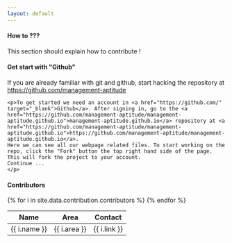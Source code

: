 ```yaml
---
layout: default
---
```

<div class="container">
  <section>
    <h4>How to ???</h4>
    <p>This section should explain how to contribute !</p>
	<h4>Get start with "Github"</h4>
	<p>If you are already familiar with git and github, start hacking the repository at <a href="https://github.com/management-aptitude" target="_blank">https://github.com/management-aptitude</a></p>

	<p>To get started we need an account in <a href="https://github.com/" target="_blank">Github</a>. After signing in, go to the <a href="https://github.com/management-aptitude/management-aptitude.github.io">management-aptitude.github.io</a> repository at <a href="https://github.com/management-aptitude/management-aptitude.github.io">https://github.com/management-aptitude/management-aptitude.github.io</a>. 
	Here we can see all our webpage related files. To start working on the repo, click the "Fork" button the top right hand side of the page. This will fork the project to your account. 
	Continue ...
	</p>
  </section>

  <section>
    <h4>Contributors</h4>
  <table class="table table-hover">
    <thead>
      <tr>
        <th>Name</th>
        <th>Area</th>
        <th>Contact</th>
      </tr>
    </thead>
    <tbody>
    {% for i in site.data.contribution.contributors %}
      <tr>
          <td>{{ i.name }}</td>
          <td>{{ i.area }}</td>
          <td>{{ i.link }}</td>
      </tr>
      {% endfor %}
    </tbody>
  </table>
  </section>
	
</div>
